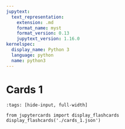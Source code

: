 ```yaml
---
jupytext:
  text_representation:
    extension: .md
    format_name: myst
    format_version: 0.13
    jupytext_version: 1.16.0
kernelspec:
  display_name: Python 3
  language: python
  name: python3
---
```


# Cards 1

```{code-cell} ipython3
:tags: [hide-input, full-width]

from jupytercards import display_flashcards
display_flashcards('./cards_1.json')
```
